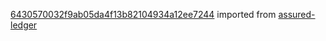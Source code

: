 [6430570032f9ab05da4f13b82104934a12ee7244](https://github.com/insolar/assured-ledger/commit/6430570032f9ab05da4f13b82104934a12ee7244) imported from [assured-ledger](https://github.com/insolar/assured-ledger)
